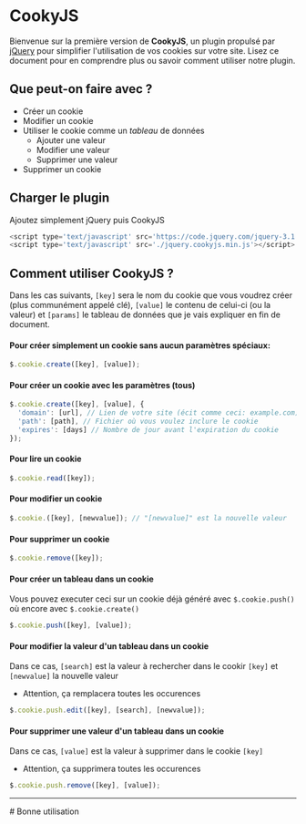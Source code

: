 # CookyJS
Bienvenue sur la première version de **CookyJS**, un plugin propulsé par [jQuery](http://jquery.com) pour simplifier l'utilisation de vos cookies sur votre site. Lisez ce document pour en comprendre plus ou savoir comment utiliser notre plugin.

## Que peut-on faire avec ?
* Créer un cookie
* Modifier un cookie
* Utiliser le cookie comme un _tableau_ de données
  * Ajouter une valeur
  * Modifier une valeur
  * Supprimer une valeur
* Supprimer un cookie

## Charger le plugin
Ajoutez simplement jQuery puis CookyJS
```javascript
<script type='text/javascript' src='https://code.jquery.com/jquery-3.1.1.min.js'></script>
<script type='text/javascript' src='./jquery.cookyjs.min.js'></script>
```

## Comment utiliser CookyJS ?
Dans les cas suivants, `[key]` sera le nom du cookie que vous voudrez créer (plus communément appelé clé), `[value]` le contenu de celui-ci (ou la valeur) et `[params]` le tableau de données que je vais expliquer en fin de document.
#### Pour créer simplement un cookie sans aucun paramètres spéciaux:
```javascript
$.cookie.create([key], [value]);
```
#### Pour créer un cookie avec les paramètres (tous)
```javascript
$.cookie.create([key], [value], {
  'domain': [url], // Lien de votre site (écit comme ceci: example.com)
  'path': [path], // Fichier où vous voulez inclure le cookie
  'expires': [days] // Nombre de jour avant l'expiration du cookie
});
```
#### Pour lire un cookie
```javascript
$.cookie.read([key]);
```
#### Pour modifier un cookie
```javascript
$.cookie.([key], [newvalue]); // "[newvalue]" est la nouvelle valeur
```
#### Pour supprimer un cookie
```javascript
$.cookie.remove([key]);
```
#### Pour créer un tableau dans un cookie
Vous pouvez executer ceci sur un cookie déjà généré avec `$.cookie.push()` où encore avec `$.cookie.create()`
```javascript
$.cookie.push([key], [value]);
```
#### Pour modifier la valeur d'un tableau dans un cookie
Dans ce cas, `[search]` est la valeur à rechercher dans le cookir `[key]` et `[newvalue]` la nouvelle valeur
- Attention, ça remplacera toutes les occurences
```javascript
$.cookie.push.edit([key], [search], [newvalue]);
```
#### Pour supprimer une valeur d'un tableau dans un cookie
Dans ce cas, `[value]` est la valeur à supprimer dans le cookie `[key]`
- Attention, ça supprimera toutes les occurences
```javascript
$.cookie.push.remove([key], [value]);
```
<hr>
# Bonne utilisation
